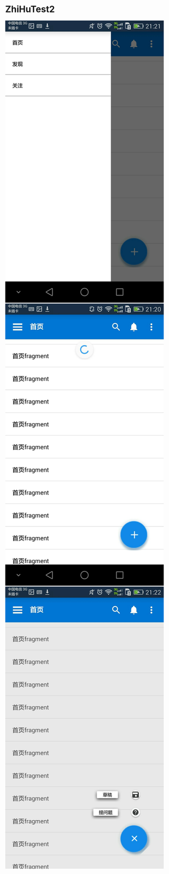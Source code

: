 # ZhiHuTest2

![image](https://github.com/lufengguang/ZhiHuTest2/raw/master/p1.jpg)
![image](https://github.com/lufengguang/ZhiHuTest2/raw/master/p2.jpg)
![image](https://github.com/lufengguang/ZhiHuTest2/raw/master/p3.jpg)
